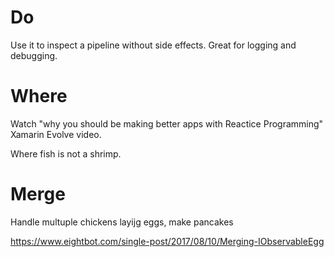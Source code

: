 # Do

Use it to inspect a pipeline without side effects. Great for logging and debugging.

# Where

Watch "why you should be making better apps with Reactice Programming" Xamarin Evolve video.

Where fish is not a shrimp.

# Merge

Handle multuple chickens layijg eggs, make pancakes

https://www.eightbot.com/single-post/2017/08/10/Merging-IObservableEgg
